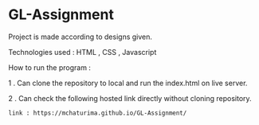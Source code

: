 # GL-Assignment

Project is made according to designs given.

Technologies used : HTML , CSS , Javascript

How to run the program : 

1 . Can clone the repository to local and run the index.html on live server.

2 . Can check the following hosted link directly without cloning repository.

    link : https://mchaturima.github.io/GL-Assignment/